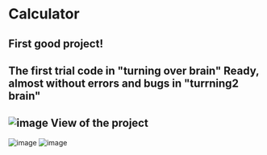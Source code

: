 # Calculator
First good project!
-----------------------
The first trial code in "turning over brain"
Ready, almost without errors and bugs in "turrning2 brain"
-----------------------
![image](https://github.com/user-attachments/assets/c762a7c3-a29b-438a-a491-ebdbdeb7745f)
View of the project
-----------------------
![image](https://github.com/user-attachments/assets/2576bb3c-fed6-4b7f-abdf-a31d3133794e)
![image](https://github.com/user-attachments/assets/7082bc2b-80a1-423e-a79c-60ec5e4752fd)

